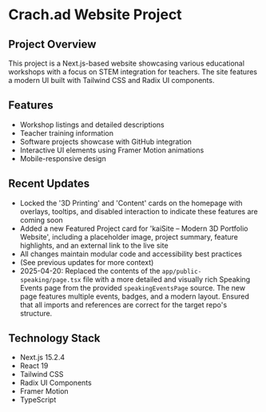 # Crach.ad Website Project

## Project Overview
This project is a Next.js-based website showcasing various educational workshops with a focus on STEM integration for teachers. The site features a modern UI built with Tailwind CSS and Radix UI components.

## Features
- Workshop listings and detailed descriptions
- Teacher training information
- Software projects showcase with GitHub integration
- Interactive UI elements using Framer Motion animations
- Mobile-responsive design

## Recent Updates
- Locked the '3D Printing' and 'Content' cards on the homepage with overlays, tooltips, and disabled interaction to indicate these features are coming soon
- Added a new Featured Project card for 'kaiSite – Modern 3D Portfolio Website', including a placeholder image, project summary, feature highlights, and an external link to the live site
- All changes maintain modular code and accessibility best practices
- (See previous updates for more context)
- 2025-04-20: Replaced the contents of the `app/public-speaking/page.tsx` file with a more detailed and visually rich Speaking Events page from the provided `speakingEventsPage` source. The new page features multiple events, badges, and a modern layout. Ensured that all imports and references are correct for the target repo's structure.

## Technology Stack
- Next.js 15.2.4
- React 19
- Tailwind CSS
- Radix UI Components
- Framer Motion
- TypeScript